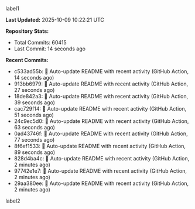 
label1 
<!-- ACTIVITY_START -->
**Last Updated:** 2025-10-09 10:22:21 UTC

**Repository Stats:**
- Total Commits: 60415
- Last Commit: 14 seconds ago

**Recent Commits:**
- c533ad55b: 🤖 Auto-update README with recent activity (GitHub Action, 14 seconds ago)
- 913bb6979: 🤖 Auto-update README with recent activity (GitHub Action, 27 seconds ago)
- 18de842a3: 🤖 Auto-update README with recent activity (GitHub Action, 39 seconds ago)
- cac729f14: 🤖 Auto-update README with recent activity (GitHub Action, 51 seconds ago)
- 24c9ec5d0: 🤖 Auto-update README with recent activity (GitHub Action, 63 seconds ago)
- 0ad43746f: 🤖 Auto-update README with recent activity (GitHub Action, 77 seconds ago)
- 8f6ef1533: 🤖 Auto-update README with recent activity (GitHub Action, 89 seconds ago)
- 828d4ba4c: 🤖 Auto-update README with recent activity (GitHub Action, 2 minutes ago)
- 97742e1e7: 🤖 Auto-update README with recent activity (GitHub Action, 2 minutes ago)
- 29aa380ee: 🤖 Auto-update README with recent activity (GitHub Action, 2 minutes ago)
<!-- ACTIVITY_END -->

label2

